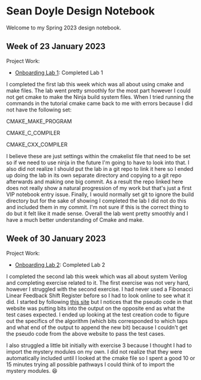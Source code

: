# Sean Doyle Design Notebook

Welcome to my Spring 2023 design notebook.

## Week of 23 January 2023

Project Work:
* [Onboarding Lab 1](https://github.com/SPD3/Proc_Design_lab1): Completed Lab 1

I completed the first lab this week which was all about using cmake and make 
files. The lab went pretty smoothly for the most part however I could not get 
cmake to make the Ninja build system files. When I tried running the commands 
in the tutorial cmake came back to me with errors because I did not have the 
following set:

CMAKE_MAKE_PROGRAM

CMAKE_C_COMPILER

CMAKE_CXX_COMPILER

I believe these are just settings within the cmakelist file that need to be set 
so if we need to use ninja in the future I'm going to have to look into that. 
I also did not realize I should put the lab in a git repo to link it here so I 
ended up doing the lab in its own separate directory and copying to a git repo 
afterwards and making one big commit. As a result the repo linked here does not 
really show a natural progression of my work but that's just a first VIP 
notebook entry issue. Finally, I would normally set git to ignore the build 
directory but for the sake of showing I completed the lab I did not do this and 
included them in my commit. I'm not sure if this is the correct thing to do but 
it felt like it made sense. Overall the lab went pretty smoothly and I have a 
much better understanding of Cmake and make.

## Week of 30 January 2023

Project Work:
* [Onboarding Lab 2](https://github.com/SPD3/onboarding-lab-2): Completed Lab 2

I completed the second lab this week which was all about system Verilog and 
completing exercise related to it. The first exercise was not very hard, 
however I struggled with the second exercise. I had never used a Fibonacci 
Linear Feedback Shift Register before so I had to look online to see what it did. 
I started by following [this site](https://en.wikipedia.org/wiki/Linear-feedback_shift_register)
but I notices that the pseudo code in that website was putting bits into the 
output on the opposite end as what the test cases expected. I ended up looking 
at the test creation code to figure out the specifics of the algorithm (which
bits corresponded to which taps and what end of the output to append the new 
bit) because I couldn't get the pseudo code from the above website to pass the 
test cases.

I also struggled a little bit initially with exercise 3 because I thought I had 
to import the mystery modules on my own. I did not realize that they were 
automatically included until I looked at the cmake file so I spent a good 10 or 
15 minutes trying all possible pathways I could think of to import the mystery 
modules. :laughing: